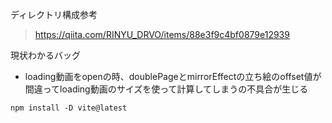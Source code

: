 ディレクトリ構成参考
> https://qiita.com/RINYU_DRVO/items/88e3f9c4bf0879e12939

現状わかるバッグ
- loading動画をopenの時、doublePageとmirrorEffectの立ち絵のoffset値が間違ってloading動画のサイズを使って計算してしまうの不具合が生じる

```
npm install -D vite@latest
```

<GiGothicCross />
<GiQueenCrown />
<GiChessQueen />
<GiCrenelCrown />
<GiImperialCrown />
<GiCrown />

<GiFeline />

<GiFreemasonry />
<GiCorset />
<GiFurShirt />
<GiMimicChest />

<GiSunbeams />
<GiSnowman />
<GiExplodingPlanet />
<GiBee />

<GiHolyOak />
<GiGothicCross />
<GiEclipseFlare />
<GiCrownedExplosion />
<GiIronCross />
<GiClockwork />
<GiCampfire /> 